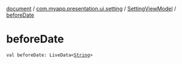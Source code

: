 [document](../../index.md) / [com.myapp.presentation.ui.setting](../index.md) / [SettingViewModel](index.md) / [beforeDate](./before-date.md)

# beforeDate

`val beforeDate: LiveData<`[`String`](https://kotlinlang.org/api/latest/jvm/stdlib/kotlin/-string/index.html)`>`